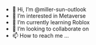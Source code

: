 - 👋 Hi, I’m @miller-sun-outlook
- 👀 I’m interested in Metaverse
- 🌱 I’m currently learning Roblox
- 💞️ I’m looking to collaborate on 
- 📫 How to reach me ...

<!---
miller-sun-outlook/miller-sun-outlook is a ✨ special ✨ repository because its `README.md` (this file) appears on your GitHub profile.
You can click the Preview link to take a look at your changes.
--->
